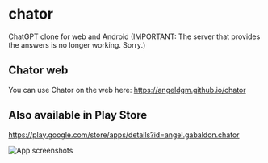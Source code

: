 # chator
ChatGPT clone for web and Android (IMPORTANT: The server that provides the answers is no longer working. Sorry.)

## Chator web
You can use Chator on the web here: https://angeldgm.github.io/chator

## Also available in Play Store

https://play.google.com/store/apps/details?id=angel.gabaldon.chator

![App screenshots](https://github.com/angeldgm/chator/assets/31726618/a5c286cc-5988-4c8d-bdb7-382c6318295e)
